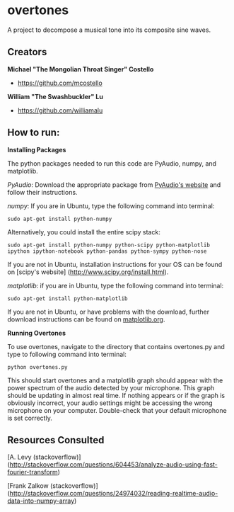 # overtones

A project to decompose a musical tone into its composite sine waves.

## Creators
**Michael "The Mongolian Throat Singer" Costello**
- <https://github.com/mcostello>

**William "The Swashbuckler" Lu**
- <https://github.com/williamalu>

## How to run:
**Installing Packages**

The python packages needed to run this code are PyAudio, numpy, and matplotlib.

*PyAudio*: Download the appropriate package from [PyAudio's website](https://people.csail.mit.edu/hubert/pyaudio/) and follow their instructions.

*numpy*: If you are in Ubuntu, type the following command into terminal:
```
sudo apt-get install python-numpy
```
Alternatively, you could install the entire scipy stack:
```
sudo apt-get install python-numpy python-scipy python-matplotlib ipython ipython-notebook python-pandas python-sympy python-nose
```
If you are not in Ubuntu, installation instructions for your OS can be found on [scipy's website] (http://www.scipy.org/install.html).

*matplotlib*: if you are in Ubuntu, type the following command into terminal:
```
sudo apt-get install python-matplotlib 
```
If you are not in Ubuntu, or have problems with the download, further download instructions can be found on [matplotlib.org](http://matplotlib.org/users/installing.html).

**Running Overtones**

To use overtones, navigate to the directory that contains overtones.py and type to following command into terminal:
```
python overtones.py
```
This should start overtones and a matplotlib graph should appear with the power spectrum of the audio detected by your microphone. This graph should be updating in almost real time. If nothing appears or if the graph is obviously incorrect, your audio settings might be accessing the wrong microphone on your computer. Double-check that your default microphone is set correctly.

## Resources Consulted
[A. Levy (stackoverflow)] (http://stackoverflow.com/questions/604453/analyze-audio-using-fast-fourier-transform)

[Frank Zalkow (stackoverflow)] (http://stackoverflow.com/questions/24974032/reading-realtime-audio-data-into-numpy-array)
